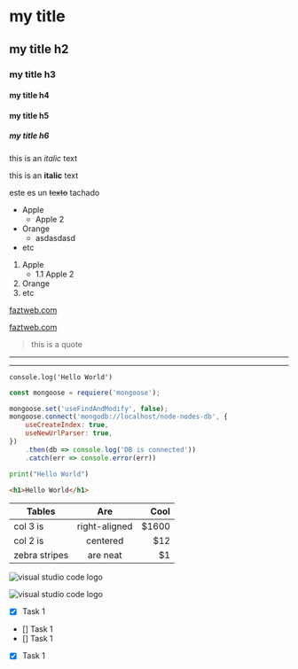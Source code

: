 <!-- Headings -->

# my title
## my title h2
### my title h3
#### my title h4
#### my title h5
##### my title h6

<!-- Italic -->
this is an *italic* text

<!-- Storng -->
this is an **italic** text

<!-- Strinkethrough -->
este es un ~~texto~~ tachado

<!-- UL -->
* Apple
    * Apple 2
* Orange
    * asdasdasd
* etc

1. Apple
    * 1.1 Apple 2
2. Orange
3. etc

[faztweb.com](https://www.faztweb.com)

[faztweb.com](https://www.faztweb.com "asdasdasdas")

> this is a quote

---
___

`console.log('Hello World')`

```javascript
const mongoose = requiere('mongoose');

mongoose.set('useFindAndModify', false);
mongoose.connect('mongodb://localhost/node-nodes-db', {
    useCreateIndex: true,
    useNewUrlParser: true,
})
    .then(db => console.log('DB is connected'))
    .catch(err => console.error(err))
```

```python
print("Hello World")
```

```html
<h1>Hello World</h1>
```

| Tables        | Are           | Cool      |
| --------      | :--------:    | --------: |
| col 3 is      | right-aligned |     $1600 |
| col 2 is      | centered      |       $12 |
| zebra stripes | are neat      |        $1 |

![visual studio code logo](https://upload.wikimedia.org/wikipedia/commons/thumb/9/9a/Visual_Studio_Code_1.35_icon.svg/2048px-Visual_Studio_Code_1.35_icon.svg.png )

![visual studio code logo](vscode.png "vscode logo")

<!-- GitHub Markdown -->
* [x] Task 1
* [] Task 1
* [] Task 1
* [x] Task 1